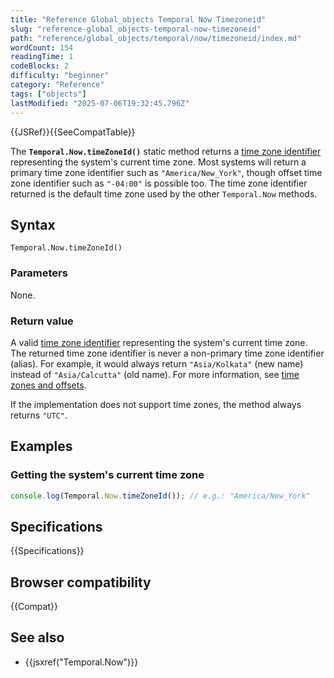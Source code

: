 ```yaml
---
title: "Reference Global_objects Temporal Now Timezoneid"
slug: "reference-global_objects-temporal-now-timezoneid"
path: "reference/global_objects/temporal/now/timezoneid/index.md"
wordCount: 154
readingTime: 1
codeBlocks: 2
difficulty: "beginner"
category: "Reference"
tags: ["objects"]
lastModified: "2025-07-06T19:32:45.796Z"
---
```



{{JSRef}}{{SeeCompatTable}}

The **`Temporal.Now.timeZoneId()`** static method returns a [time zone identifier](/en-US/docs/Web/JavaScript/Reference/Global_Objects/Temporal/ZonedDateTime#time_zones_and_offsets) representing the system's current time zone. Most systems will return a primary time zone identifier such as `"America/New_York"`, though offset time zone identifier such as `"-04:00"` is possible too. The time zone identifier returned is the default time zone used by the other `Temporal.Now` methods.

## Syntax

```js-nolint
Temporal.Now.timeZoneId()
```

### Parameters

None.

### Return value

A valid [time zone identifier](/en-US/docs/Web/JavaScript/Reference/Global_Objects/Temporal/ZonedDateTime#time_zones_and_offsets) representing the system's current time zone. The returned time zone identifier is never a non-primary time zone identifier (alias). For example, it would always return `"Asia/Kolkata"` (new name) instead of `"Asia/Calcutta"` (old name). For more information, see [time zones and offsets](/en-US/docs/Web/JavaScript/Reference/Global_Objects/Temporal/ZonedDateTime#time_zones_and_offsets).

If the implementation does not support time zones, the method always returns `"UTC"`.

## Examples

### Getting the system's current time zone

```js
console.log(Temporal.Now.timeZoneId()); // e.g.: "America/New_York"
```

## Specifications

{{Specifications}}

## Browser compatibility

{{Compat}}

## See also

- {{jsxref("Temporal.Now")}}
